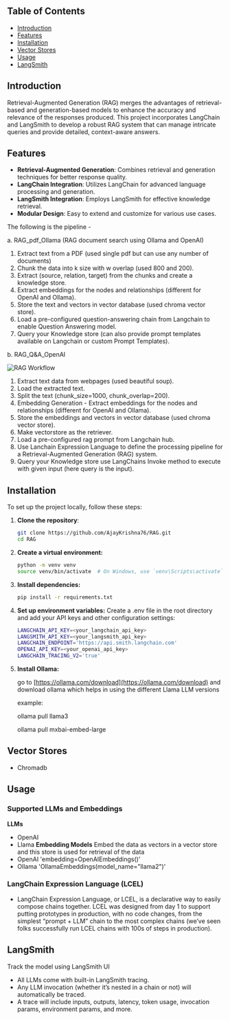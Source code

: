 ## Table of Contents
- [Introduction](#introduction)
- [Features](#features)
- [Installation](#installation)
- [Vector Stores](#VectorStores)
- [Usage](#usage)
- [LangSmith](#LangSmith)

## Introduction
Retrieval-Augmented Generation (RAG) merges the advantages of retrieval-based and generation-based models to enhance the accuracy and relevance of the responses produced. This project incorporates LangChain and LangSmith to develop a robust RAG system that can manage intricate queries and provide detailed, context-aware answers.

## Features
- **Retrieval-Augmented Generation**: Combines retrieval and generation techniques for better response quality.
- **LangChain Integration**: Utilizes LangChain for advanced language processing and generation.
- **LangSmith Integration**: Employs LangSmith for effective knowledge retrieval.
- **Modular Design**: Easy to extend and customize for various use cases.

The following is the pipeline -

a. RAG_pdf_Ollama (RAG document search using Ollama and OpenAI)
1. Extract text from a PDF (used single pdf but can use any number of documents)
2. Chunk the data into k size with w overlap (used 800 and 200).
3. Extract (source, relation, target) from the chunks and create a knowledge store.
4. Extract embeddings for the nodes and relationships (different for OpenAI and Ollama).
5. Store the text and vectors in vector database (used chroma vector store).
6. Load a pre-configured question-answering chain from Langchain to enable Question Answering model.
7. Query your Knowledge store (can also provide prompt templates available on Langchain or custom Prompt Templates).

b. RAG_Q&A_OpenAI 

![RAG Workflow](image.png)


1. Extract text data from webpages (used beautiful soup).
2. Load the extracted text.
3. Split the text (chunk_size=1000, chunk_overlap=200).
4. Embedding Generation - Extract embeddings for the nodes and relationships (different for OpenAI and Ollama).
5. Store the embeddings and vectors in vector database (used chroma vector store).
6. Make vectorstore as the retriever.
7. Load a pre-configured rag prompt from Langchain hub.
8. Use Lanchain Expression Language to define the processing pipeline for a Retrieval-Augmented Generation (RAG) system.
7. Query your Knowledge store use LangChains Invoke method to execute with given input (here query is the input).

## Installation

To set up the project locally, follow these steps:

1. **Clone the repository**:
   ```bash
   git clone https://github.com/AjayKrishna76/RAG.git
   cd RAG
   
2. **Create a virtual environment:**
   ```bash
   python -m venv venv
   source venv/bin/activate  # On Windows, use `venv\Scripts\activate`

3. **Install dependencies:**
   ```bash
   pip install -r requirements.txt

4. **Set up environment variables:**
   Create a .env file in the root directory and add your API keys and other configuration settings:
   ```bash
   LANGCHAIN_API_KEY=<your_langchain_api_key>
   LANGSMITH_API_KEY=<your_langsmith_api_key>
   LANGCHAIN_ENDPOINT='https://api.smith.langchain.com'
   OPENAI_API_KEY=<your_openai_api_key>
   LANGCHAIN_TRACING_V2='true'

5. **Install Ollama:**

   go to [https://ollama.com/download](https://ollama.com/download) and download ollama which helps in using the different Llama LLM versions

   example:

   ollama pull llama3

   ollama pull mxbai-embed-large

## Vector Stores

- Chromadb


## Usage
### Supported LLMs and Embeddings
**LLMs**
- OpenAI
- Llama
**Embedding Models**
  Embed the data as vectors in a vector store and this store is used for retrieval of the data
- OpenAI 'embedding=OpenAIEmbeddings()'
- Ollama 'OllamaEmbeddings(model_name="llama2")'

### LangChain Expression Language (LCEL)
- LangChain Expression Language, or LCEL, is a declarative way to easily compose chains together. LCEL was designed from day 1 to support putting prototypes in production, with no code changes, from the simplest “prompt + LLM” chain to the most complex chains (we’ve seen folks successfully run LCEL chains with 100s of steps in production).

## LangSmith
Track the model using LangSmith UI

- All LLMs come with built-in LangSmith tracing.
- Any LLM invocation (whether it’s nested in a chain or not) will automatically be traced.
- A trace will include inputs, outputs, latency, token usage, invocation params, environment params, and more.
